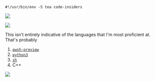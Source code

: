```shebang
#!/usr/bin/env -S tea code-insiders
```

<!DOCTYPE md>
<html lang="en-oxedict">

<head>
<meta charset="UTF-8">
<!--
<meta name="viewport" content="width=device-width, initial-scale=1.0">
<meta http-equiv="X-UA-Compatible" content="ie=edge">
-->
</head>

<body>

<p>
<div style='clear:both'>
<a href="https://github.com/anuraghazra/github-readme-stats">
<img width="auto" height="auto"
src="https://github-readme-stats.vercel.app/api?username=rokejulianlockhart&show_icons=true&theme=transparent&count_private=true&include_all_commits=true&number_format=long" />
</a>
</div>
</p>

<p>
<div style='clear:both'></div>
<a href="https://github.com/anuraghazra/github-readme-stats">
<img width="auto" height="auto"
src="https://github-readme-stats.vercel.app/api/top-langs/?username=rokejulianlockhart&langs_count=10&theme=transparent&count_private=true&layout=default&langs_count=10" />
</a>
</div>
</p>

<p>This isn't entirely indicative of the languages that I'm most proficient at. That's probably
<ol type="1">
<li><a href="file:///usr/bin/env -S tea pwsh-preview"><code>pwsh-preview</code></a></li>
<li><a href="file:///usr/bin/env -S tea python3"><code>python3</code></a></li>
<li><a href="file:///usr/bin/env -S tea sh"><code>sh</code></a></li>
<li>C++</li>
</ol>
</p>

<p>
<div style='clear:both'></div>
<a href="https://visitcount.itsvg.in">
<img width="auto" height="auto"
src="https://visitcount.itsvg.in/api?id=rokejulianlockhart&label=Profile%20Views&color=12&icon=0" />
</a>
</div>
</p>

</body>

</html>
